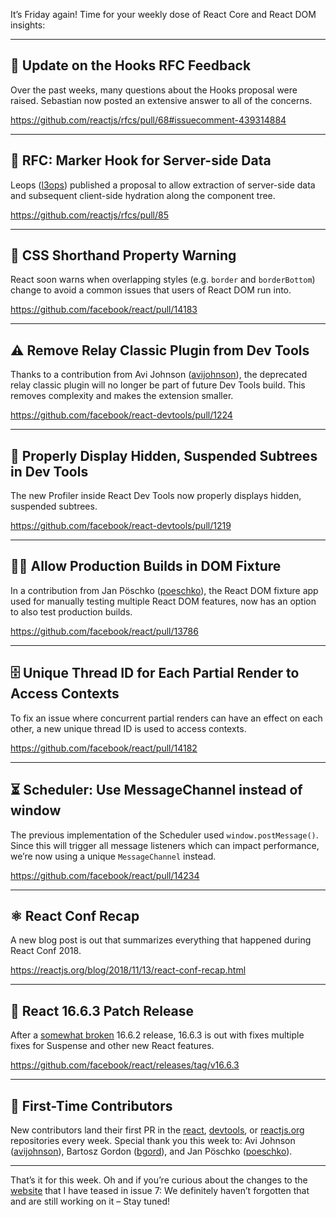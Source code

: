 It’s Friday again! Time for your weekly dose of React Core and React DOM insights:

---

## 🎣 Update on the Hooks RFC Feedback

Over the past weeks, many questions about the Hooks proposal were raised. Sebastian now posted an extensive answer to all of the concerns.

https://github.com/reactjs/rfcs/pull/68#issuecomment-439314884

---

## 📍 RFC: Marker Hook for Server-side Data

Leops ([l3ops](https://github.com/leops)) published a proposal to allow extraction of server-side data and subsequent client-side hydration along the component tree.

https://github.com/reactjs/rfcs/pull/85

---

## 💅 CSS Shorthand Property Warning

React soon warns when overlapping styles (e.g. `border` and `borderBottom`) change to avoid a common issues that users of React DOM run into.

https://github.com/facebook/react/pull/14183

---

## ⚠️ Remove Relay Classic Plugin from Dev Tools

Thanks to a contribution from Avi Johnson ([avijohnson](https://github.com/avijohnson)), the deprecated relay classic plugin will no longer be part of future Dev Tools build. This removes complexity and makes the extension smaller.

https://github.com/facebook/react-devtools/pull/1224

---

## 🔎 Properly Display Hidden, Suspended Subtrees in Dev Tools

The new Profiler inside React Dev Tools now properly displays hidden, suspended subtrees.

https://github.com/facebook/react-devtools/pull/1219

---

## 👷‍♀️ Allow Production Builds in DOM Fixture

In a contribution from Jan Pöschko ([poeschko](https://github.com/poeschko)), the React DOM fixture app used for manually testing multiple React DOM features, now has an option to also test production builds.

https://github.com/facebook/react/pull/13786

---

## 🗄 Unique Thread ID for Each Partial Render to Access Contexts

To fix an issue where concurrent partial renders can have an effect on each other, a new unique thread ID is used to access contexts.

https://github.com/facebook/react/pull/14182

---

## ⏳ Scheduler: Use MessageChannel instead of window

The previous implementation of the Scheduler used `window.postMessage()`. Since this will trigger all message listeners which can impact performance, we’re now using a unique `MessageChannel` instead.

https://github.com/facebook/react/pull/14234

---

## ⚛️ React Conf Recap

A new blog post is out that summarizes everything that happened during React Conf 2018.

https://reactjs.org/blog/2018/11/13/react-conf-recap.html

---

## 🎉 React 16.6.3 Patch Release

After a [somewhat broken](https://github.com/facebook/react/issues/14208) 16.6.2 release, 16.6.3 is out with fixes multiple fixes for Suspense and other new React features.

https://github.com/facebook/react/releases/tag/v16.6.3

---

## 👏 First-Time Contributors

New contributors land their first PR in the [react](https://github.com/facebook/react), [devtools](https://github.com/facebook/react-devtools), or [reactjs.org](https://github.com/reactjs/reactjs.org) repositories every week. Special thank you this week to: Avi Johnson ([avijohnson](https://github.com/avijohnson)), Bartosz Gordon ([bgord](https://github.com/bgord)), and Jan Pöschko ([poeschko](https://github.com/poeschko)).

---

That’s it for this week. Oh and if you’re curious about the changes to the [website](https://this-week-in-react.org/) that I have teased in issue 7: We definitely haven’t forgotten that and are still working on it – Stay tuned!

